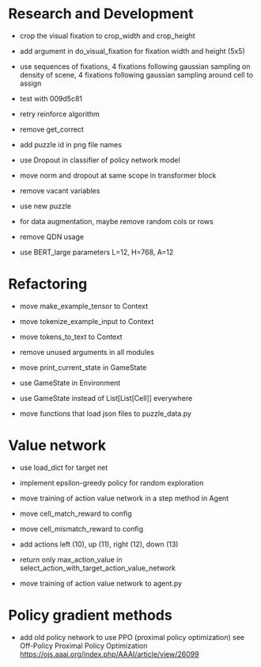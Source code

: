 # Research and Development

- crop the visual fixation to crop_width and crop_height
- add argument in do_visual_fixation for fixation width and height (5x5)
- use sequences of fixations, 4 fixations following gaussian sampling on density of scene, 4 fixations following gaussian sampling around cell to assign
- test with 009d5c81

- retry reinforce algorithm
- remove get_correct

- add puzzle id in png file names

- use Dropout in classifier of policy network model
- move norm and dropout at same scope in transformer block

- remove vacant variables
- use new puzzle

- for data augmentation, maybe remove random cols or rows
- remove QDN usage
- use BERT_large parameters L=12, H=768, A=12


# Refactoring

- move make_example_tensor to Context
- move tokenize_example_input to Context
- move tokens_to_text to Context

- remove unused arguments in all modules
- move print_current_state in GameState
- use GameState in Environment
- use GameState instead of List[List[Cell]] everywhere

- move functions that load json files to puzzle_data.py

# Value network

- use load_dict for target net
- implement epsilon-greedy policy for random exploration

- move training of action value network in a step method in Agent
- move cell_match_reward to config
- move cell_mismatch_reward to config
- add actions left (10), up (11), right (12), down (13)
- return only max_action_value in select_action_with_target_action_value_network

- move training of action value network to agent.py

# Policy gradient methods

- add old policy network to use PPO (proximal policy optimization)
    see Off-Policy Proximal Policy Optimization
        https://ojs.aaai.org/index.php/AAAI/article/view/26099
